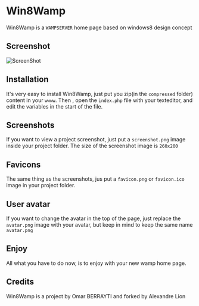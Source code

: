 Win8Wamp
======

Win8Wamp is a `WAMPSERVER` home page based on windows8 design concept

Screenshot
-------------

![ScreenShot](http://elmostaqbal.com/webroot/img/WampHomePage.png)

Installation
-------------

It's very easy to install Win8Wamp, just put you zip(in the `compressed` folder) content in your `wwww`.
Then , open the `index.php` file with your texteditor, and edit the variables in the start of the file.

Screenshots
-------------

If you want to view a project screenshot, just put a `screenshot.png` image inside your project folder.
The size of the screenshot image is `260x200`

Favicons
-------------

The same thing as the screenshots, jus put a `favicon.png` or `favicon.ico` image in your project folder.

User avatar
-------------

If you want to change the avatar in the top of the page, just replace the `avatar.png` image with your avatar, but keep in mind to keep the same name `avatar.png`

Enjoy
-------------

All what you have to do now, is to enjoy with your new wamp home page.

Credits
-------

Win8Wamp is a project by Omar BERRAYTI and forked by Alexandre Lion